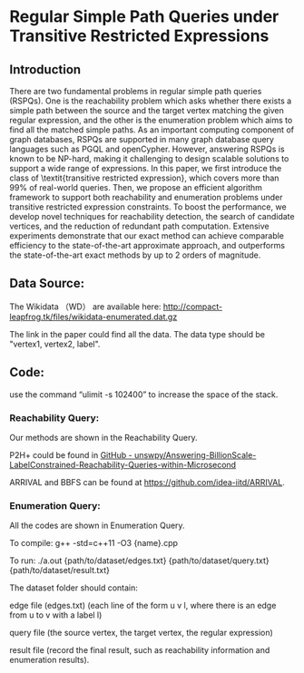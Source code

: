# Regular Simple Path Queries under Transitive Restricted Expressions

## Introduction
There are two fundamental problems in regular simple path queries (RSPQs). One is the reachability problem which asks whether there exists a simple path between the source and the target vertex matching the given regular expression, and the other is the enumeration problem which aims to find all the matched simple paths. As an important computing component of graph databases, RSPQs are supported in many graph database query languages such as PGQL and openCypher. However, answering RSPQs is known to be NP-hard, making it challenging to design scalable solutions to support a wide range of expressions. In this paper, we first introduce the class of \textit{transitive restricted expression}, which covers more than 99\% of real-world queries. Then, we propose an efficient algorithm framework to support both reachability and enumeration problems under transitive restricted expression constraints. To boost the performance, we develop novel techniques for reachability detection, the search of candidate vertices, and the reduction of redundant path computation. Extensive experiments demonstrate that our exact method can achieve comparable efficiency to the state-of-the-art approximate approach, and outperforms the state-of-the-art exact methods by up to 2 orders of magnitude.

## Data Source:

The Wikidata （WD） are available here: http://compact-leapfrog.tk/files/wikidata-enumerated.dat.gz


The link in the paper could find all the data. The data type should be "vertex1, vertex2, label".

## Code:

use the command “ulimit -s 102400” to increase the space of the stack.

### Reachability Query:

Our methods are shown in the Reachability Query. 

P2H+ could be found in [GitHub - unswpy/Answering-BillionScale-LabelConstrained-Reachability-Queries-within-Microsecond](https://github.com/unswpy/Answering-BillionScale-LabelConstrained-Reachability-Queries-within-Microsecond)

ARRIVAL and BBFS can be found at https://github.com/idea-iitd/ARRIVAL.

### Enumeration Query:

All the codes are shown in Enumeration Query.

To compile: g++ -std=c++11 -O3 {name}.cpp

To run: ./a.out {path/to/dataset/edges.txt} {path/to/dataset/query.txt} {path/to/dataset/result.txt} 

The dataset folder should contain:

edge file (edges.txt) (each line of the form u v l, where there is an edge from u to v with a label l)

query file (the source vertex, the target vertex, the regular expression) 

result file (record the final result, such as reachability information and enumeration results).


